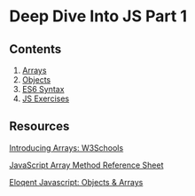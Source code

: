 # Deep Dive Into JS Part 1 

## Contents 

1. [Arrays](https://github.com/HarlemBusinessAlliance/WebDevelopmentSquad/blob/master/breakdown_javascript_pt2/functions.md)
2. [Objects](https://github.com/HarlemBusinessAlliance/WebDevelopmentSquad/blob/master/breakdown_javascript_pt2/loops.md)
3. [ES6 Syntax](https://github.com/HarlemBusinessAlliance/WebDevelopmentSquad/blob/master/breakdown_javascript_pt2/conditionals.md)
4. [JS Exercises](https://github.com/HarlemBusinessAlliance/WebDevelopmentSquad/blob/master/breakdown_javascript_pt2/exercise1.md)

## Resources 

[Introducing Arrays: W3Schools](https://www.w3schools.com/js/js_arrays.asp)

[JavaScript Array Method Reference Sheet](https://www.w3schools.com/jsref/jsref_obj_array.asp
)

[Eloqent Javascript: Objects & Arrays](https://eloquentjavascript.net/04_data.html)


